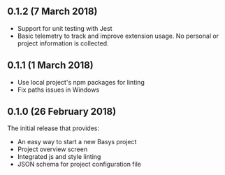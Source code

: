 ## 0.1.2 (7 March 2018)

* Support for unit testing with Jest
* Basic telemetry to track and improve extension usage. No personal or project information is collected.

## 0.1.1 (1 March 2018)

* Use local project's npm packages for linting
* Fix paths issues in Windows

## 0.1.0 (26 February 2018)

The initial release that provides:
* An easy way to start a new Basys project
* Project overview screen
* Integrated js and style linting
* JSON schema for project configuration file

